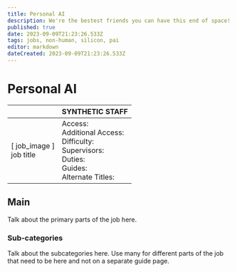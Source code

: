 ```yaml
---
title: Personal AI
description: We're the bestest friends you can have this end of space!
published: true
date: 2023-09-09T21:23:26.533Z
tags: jobs, non-human, silicon, pai
editor: markdown
dateCreated: 2023-09-09T21:23:26.533Z
---
```


# Personal AI

|                             | SYNTHETIC STAFF                                                                                   |
|-----------------------------|----------------------------------------------------------------------------------------------|
| \[ job_image ]<br>job title | Access:<br>Additional Access:<br>Difficulty:<br>Supervisors:<br>Duties:<br>Guides:<br>Alternate Titles: |

## Main 
Talk about the primary parts of the job here.


### Sub-categories
Talk about the subcategories here. Use many for different parts of the job that need to be here and not on a separate guide page.